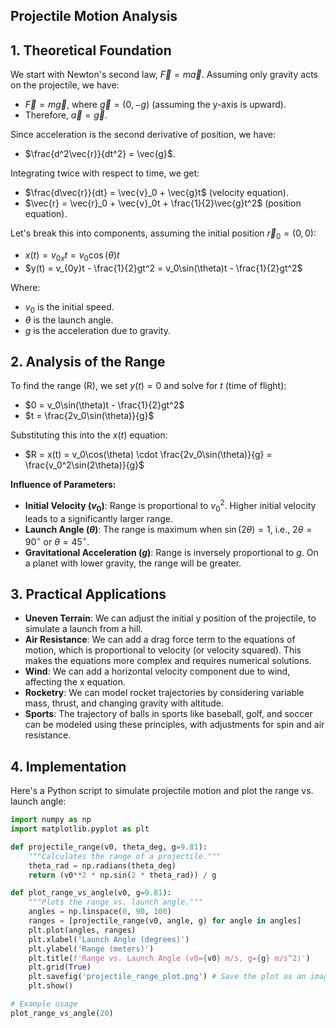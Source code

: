 ## Projectile Motion Analysis

## 1. Theoretical Foundation

We start with Newton's second law, $\vec{F} = m\vec{a}$. Assuming only gravity acts on the projectile, we have:

* $\vec{F} = m\vec{g}$, where $\vec{g} = (0, -g)$ (assuming the y-axis is upward).
* Therefore, $\vec{a} = \vec{g}$.

Since acceleration is the second derivative of position, we have:

* $\frac{d^2\vec{r}}{dt^2} = \vec{g}$.

Integrating twice with respect to time, we get:

* $\frac{d\vec{r}}{dt} = \vec{v}_0 + \vec{g}t$ (velocity equation).
* $\vec{r} = \vec{r}_0 + \vec{v}_0t + \frac{1}{2}\vec{g}t^2$ (position equation).

Let's break this into components, assuming the initial position $\vec{r}_0 = (0, 0)$:

* $x(t) = v_{0x}t = v_0\cos(\theta)t$
* $y(t) = v_{0y}t - \frac{1}{2}gt^2 = v_0\sin(\theta)t - \frac{1}{2}gt^2$

Where:

* $v_0$ is the initial speed.
* $\theta$ is the launch angle.
* $g$ is the acceleration due to gravity.

## 2. Analysis of the Range

To find the range (R), we set $y(t) = 0$ and solve for $t$ (time of flight):

* $0 = v_0\sin(\theta)t - \frac{1}{2}gt^2$
* $t = \frac{2v_0\sin(\theta)}{g}$

Substituting this into the $x(t)$ equation:

* $R = x(t) = v_0\cos(\theta) \cdot \frac{2v_0\sin(\theta)}{g} = \frac{v_0^2\sin(2\theta)}{g}$

**Influence of Parameters:**

* **Initial Velocity ($v_0$)**: Range is proportional to $v_0^2$. Higher initial velocity leads to a significantly larger range.
* **Launch Angle ($\theta$)**: The range is maximum when $\sin(2\theta) = 1$, i.e., $2\theta = 90^\circ$ or $\theta = 45^\circ$.
* **Gravitational Acceleration ($g$)**: Range is inversely proportional to $g$. On a planet with lower gravity, the range will be greater.

## 3. Practical Applications

* **Uneven Terrain**: We can adjust the initial y position of the projectile, to simulate a launch from a hill.
* **Air Resistance**: We can add a drag force term to the equations of motion, which is proportional to velocity (or velocity squared). This makes the equations more complex and requires numerical solutions.
* **Wind**: We can add a horizontal velocity component due to wind, affecting the x equation.
* **Rocketry**: We can model rocket trajectories by considering variable mass, thrust, and changing gravity with altitude.
* **Sports**: The trajectory of balls in sports like baseball, golf, and soccer can be modeled using these principles, with adjustments for spin and air resistance.

## 4. Implementation

Here's a Python script to simulate projectile motion and plot the range vs. launch angle:

```python
import numpy as np
import matplotlib.pyplot as plt

def projectile_range(v0, theta_deg, g=9.81):
    """Calculates the range of a projectile."""
    theta_rad = np.radians(theta_deg)
    return (v0**2 * np.sin(2 * theta_rad)) / g

def plot_range_vs_angle(v0, g=9.81):
    """Plots the range vs. launch angle."""
    angles = np.linspace(0, 90, 100)
    ranges = [projectile_range(v0, angle, g) for angle in angles]
    plt.plot(angles, ranges)
    plt.xlabel('Launch Angle (degrees)')
    plt.ylabel('Range (meters)')
    plt.title(f'Range vs. Launch Angle (v0={v0} m/s, g={g} m/s^2)')
    plt.grid(True)
    plt.savefig('projectile_range_plot.png') # Save the plot as an image
    plt.show()

# Example usage
plot_range_vs_angle(20)